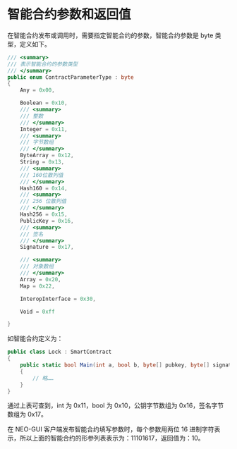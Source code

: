 # 智能合约参数和返回值

在智能合约发布或调用时，需要指定智能合约的参数，智能合约参数是 byte 类型，定义如下。

```c#
/// <summary>
/// 表示智能合约的参数类型
/// </summary>
public enum ContractParameterType : byte
{
    Any = 0x00,

    Boolean = 0x10,
    /// <summary>
    /// 整数
    /// </summary>
    Integer = 0x11,
    /// <summary>
    /// 字节数组
    /// </summary>
    ByteArray = 0x12,
    String = 0x13,
    /// <summary>
    /// 160位散列值
    /// </summary>
    Hash160 = 0x14,
    /// <summary>
    /// 256 位散列值
    /// </summary>
    Hash256 = 0x15,
    PublicKey = 0x16,
    /// <summary>
    /// 签名
    /// </summary>
    Signature = 0x17,

    /// <summary>
    /// 对象数组
    /// </summary> 
    Array = 0x20,
    Map = 0x22,

    InteropInterface = 0x30,

    Void = 0xff

}
```

如智能合约定义为：

```c#
public class Lock : SmartContract
{
    public static bool Main(int a, bool b, byte[] pubkey, byte[] signature)
    {
        // 略……
    }
}
```

通过上表可查到，int 为 0x11，bool 为 0x10，公钥字节数组为 0x16，签名字节数组为 0x17。

在 NEO-GUI 客户端发布智能合约填写参数时，每个参数用两位 16 进制字符表示，所以上面的智能合约的形参列表表示为：11101617，返回值为：10。